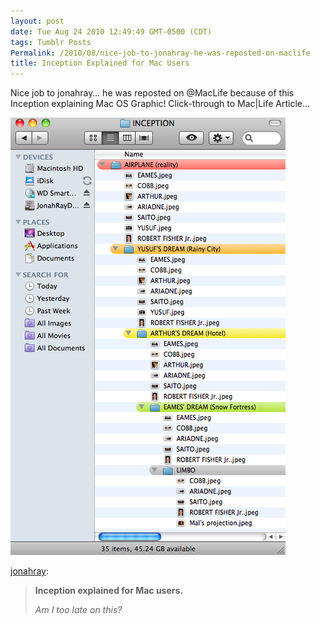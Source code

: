 ```yaml
---
layout: post
date: Tue Aug 24 2010 12:49:49 GMT-0500 (CDT)
tags: Tumblr Posts
Permalink: /2010/08/nice-job-to-jonahray-he-was-reposted-on-maclife
title: Inception Explained for Mac Users
---
```


Nice job to jonahray&hellip; he was reposted on @MacLife because of this Inception explaining Mac OS Graphic! Click-through to Mac|Life Article&hellip;

![](/public/assets/tumblr/tumblr_l7gtrdeL1x1qz7vibo1_500.png)

[jonahray](http://jonahray.tumblr.com/post/983605182/inception-explained-for-mac-users-am-i-too-late):

> **Inception explained for Mac users.**
> 
> _Am I too late on this?_
